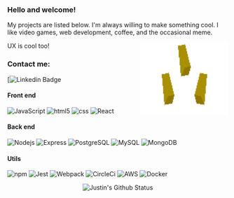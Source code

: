 ### Hello and welcome!
My projects are listed below. I'm always willing to make something cool. I like video games, web development, coffee, and the occasional meme.

UX is cool too!
<img align="right" src="img/triforce.gif" width="200">
### Contact me:
[![Linkedin Badge](https://img.shields.io/badge/-jchow1132-black?style=flat-square&logo=Linkedin&logoColor=0A66C2&link=https://www.linkedin.com/in/jchow1132/)

#### Front end
<p>
  <img alt="JavaScript" src="https://img.shields.io/badge/-JavaScript-black?style=flat-square&logo=javascript"/>
  <img alt="html5" src="https://img.shields.io/badge/-HTML5-black?style=flat-square&logo=html5" />
  <img alt="css" src="https://img.shields.io/badge/-CSS3-black?style=flat-square&logo=css3&logoColor=1572B6" />
  <img alt="React" src="https://img.shields.io/badge/-React-black?style=flat-square&logo=react" />
</p>

#### Back end
<p>
  <img alt="Nodejs" src="https://img.shields.io/badge/-Nodejs-black?style=flat-square&logo=Node.js" />
  <img alt="Express" src="https://img.shields.io/badge/-Express-black?style=flat-square&logo=Express"/>
  <img alt="PostgreSQL" src="https://img.shields.io/badge/-PostgreSQL-black?style=flat-square&logo=postgresql&logoColor=336791" />
  <img alt="MySQL" src="https://img.shields.io/badge/-MySQL-black?style=flat-square&logo=mysql" />
  <img alt="MongoDB" src="https://img.shields.io/badge/-MongoDB-black?style=flat-square&logo=mongodb" />
</p>

#### Utils
<p>
  <img alt="npm" src="https://img.shields.io/badge/-NPM-black?style=flat-square&logo=npm" />
  <img alt="Jest" src="https://img.shields.io/badge/-Jest-black?style=flat-square&logo=jest&logoColor=C21325" />
  <img alt="Webpack" src="https://img.shields.io/badge/-Webpack-black?style=flat-square&logo=Webpack" />
  <img alt="CircleCi" src= "https://img.shields.io/badge/-CircleCI-black?style=flat-square&logo=CircleCI"/>
  <img alt="AWS" src="https://img.shields.io/badge/AWS-black?style=flat-square&logo=amazon-aws&logoColor=FF9900"/>
  <img alt="Docker" src="https://img.shields.io/badge/-Docker-black?style=flat-square&logo=docker" />
</p>

<p align="center">
  <img src="https://github-readme-stats.vercel.app/api?username=jc-frc725&show_icons=true&theme=chartreuse-dark" alt="Justin's Github Status">

